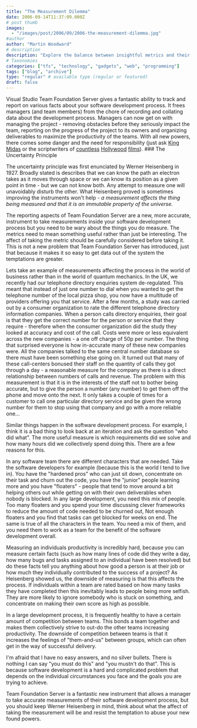 ```yaml
---
title: "The Measurement Dilemma"
date: 2006-09-14T11:37:09.000Z
# post thumb
images:
  - "/images/post/2006/09/2006-the-measurement-dilemma.jpg"
#author
author: "Martin Woodward"
# description
description: "Explore the balance between insightful metrics and their impact on software development processes with Visual Studio Team Foundation Server."
# Taxonomies
categories: ["tfs", "technology", "gadgets", "web", "programming"]
tags: ["blog", "archive"]
type: "regular" # available type (regular or featured)
draft: false
---
```

Visual Studio Team Foundation Server gives a fantastic ability to track and report on various facts about your software development process.  It frees managers (and team members) from the chore of recording and collating data about the development process.  Managers can now get on with managing the project - removing obstacles before they seriously impact the team, reporting on the progress of the project to its owners and organizing deliverables to maximize the productivity of the teams.  With all new powers, there comes some danger and the need for responsibility (just ask [King Midas](http://www.primaryresources.co.uk/english/kingmidas.htm) or the scriptwriters of [countless](http://www.imdb.com/title/tt0315327/) [Hollywood](http://www.imdb.com/title/tt0207201/) [films](http://www.imdb.com/title/tt0086393/)).   ### The Uncertainty Principle 

The uncertainty principle was first enunciated by Werner Heisenberg in 1927.  Broadly stated is describes that we can know the path an electron takes as it moves through space or we can know its position as a given point in time - but we can not know both.  Any attempt to measure one will unavoidably disturb the other.  What Heisenberg proved is sometimes improving the instruments won't help - *a measurement affects the thing being measured and that it is an immutable property of the universe.* 

The reporting aspects of Team Foundation Server are a new, more accurate, instrument to take measurements inside your software development process but you need to be wary about the things you do measure.  The metrics need to mean something useful rather than just be interesting.  The affect of taking the metric should be carefully considered before taking it.  This is not a new problem that Team Foundation Server has introduced, just that because it makes it so easy to get data out of the system the temptations are greater. 

Lets take an example of measurements affecting the process in the world of business rather than in the world of quantum mechanics.  In the UK, we recently had our telephone directory enquiries system de-regulated.  This meant that instead of just one number to dial when you wanted to get the telephone number of the local pizza shop, you now have a multitude of providers offering you that service.  After a few months, a study was carried out by a consumer organization to rate the different telephone directory information companies.  When a person calls directory enquiries, their goal is that they get the correct number for the person or service that they require - therefore when the consumer organization did the study they looked at accuracy and cost of the call.  Costs were more or less equivalent across the new companies - a one off charge of 50p per number.  The thing that surprised everyone is how in-accurate many of these new companies were.  All the companies talked to the same central number database so there must have been something else going on.  It turned out that many of these call-centers bonused their staff on the quantity of calls they got through a day - a reasonable measure for the company as there is a direct relationship between numbers of calls and revenue. The problem with this measurement is that it is in the interests of the staff not to bother being accurate, but to give the person a number (any number) to get them off the phone and move onto the next.  It only takes a couple of times for a customer to call one particular directory service and be given the wrong number for them to stop using that company and go with a more reliable one... 

Similar things happen in the software development process.  For example, I think it is a bad thing to look back at an iteration and ask the question "who did what".  The more useful measure is which requirements did we solve and how many hours did we collectively spend doing this.  There are a few reasons for this.   

In any software team there are different characters that are needed.  Take the software developers for example (because this is the world I tend to live in).  You have the "hardened pros" who can just sit down, concentrate on their task and churn out the code, you have the "junior" people learning more and you have "floaters" - people that tend to move around a bit helping others out while getting on with their own deliverables when nobody is blocked.  In any large development, you need this mix of people.  Too many floaters and you spend your time discussing clever frameworks to reduce the amount of code needed to be churned out, Not enough floaters and you find that tasks can get blocked for weeks on end.  The same is true of all the characters in the team.  You need a mix of them, and you need them to work as a team for the benefit of the software development overall. 

Measuring an individuals productivity is incredibly hard, because you can measure certain facts (such as how many lines of code did they write a day, how many bugs and tasks assigned to an individual have been resolved) but do these facts tell you anything about how good a person is at their job or how much they individually contributed to the success of a project?  As Heisenberg showed us, the downside of measuring is that this affects the process.  If individuals within a team are rated based on how many tasks they have completed then this inevitably leads to people being more selfish.  They are more likely to ignore somebody who is stuck on something, and concentrate on making their own score as high as possible. 

In a large development process, it is frequently healthy to have a certain amount of competition between teams.  This bonds a team together and makes them collectively strive to out-do the other teams increasing productivity.  The downside of competition between teams is that it increases the feelings of "them-and-us" between groups, which can often get in the way of successful delivery. 

I'm afraid that I have no easy answers, and no silver bullets.  There is nothing I can say "you must do this" and "you mustn't do that".  This is because software development is a hard and complicated problem that depends on the individual circumstances you face and the goals you are trying to achieve. 

Team Foundation Server is a fantastic new instrument that allows a manager to take accurate measurements of their software development process, but you should keep Werner Heisenberg in mind, think about what the affect of taking the measurement will be and resist the temptation to abuse your new found powers.